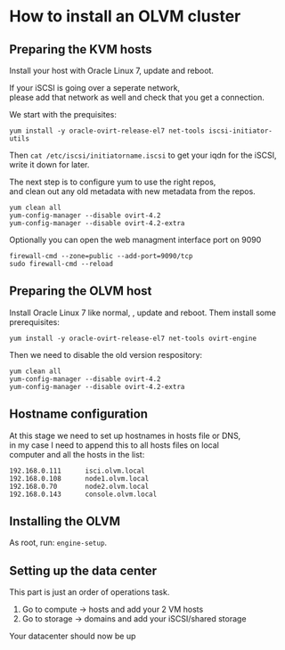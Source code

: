 # How to install an OLVM cluster

## Preparing the KVM hosts
Install your host with Oracle Linux 7, update and reboot.

If your iSCSI is going over a seperate network,  
please add that network as well and check that you get a connection.  

We start with the prequisites:  
```
yum install -y oracle-ovirt-release-el7 net-tools iscsi-initiator-utils
```
Then ```cat /etc/iscsi/initiatorname.iscsi``` to get your iqdn for the iSCSI,  
write it down for later.  

The next step is to configure yum to use the right repos,  
and clean out any old metadata with new metadata from the repos.

```
yum clean all
yum-config-manager --disable ovirt-4.2
yum-config-manager --disable ovirt-4.2-extra
```

Optionally you can open the web managment interface port on 9090
```
firewall-cmd --zone=public --add-port=9090/tcp
sudo firewall-cmd --reload
```  

## Preparing the OLVM host

Install Oracle Linux 7 like normal, , update and reboot. 
Them install some prerequisites:
```
yum install -y oracle-ovirt-release-el7 net-tools ovirt-engine
```

Then we need to disable the old version respository:  
```
yum clean all
yum-config-manager --disable ovirt-4.2
yum-config-manager --disable ovirt-4.2-extra
```  

## Hostname configuration
At this stage we need to set up hostnames in hosts file or DNS,  
in my case I need to append this to all hosts files on local  
computer and all the hosts in the list:  
```
192.168.0.111	   isci.olvm.local
192.168.0.108	   node1.olvm.local
192.168.0.70	   node2.olvm.local
192.168.0.143	   console.olvm.local
```  

## Installing the OLVM
As root, run: ```engine-setup```.  

## Setting up the data center

This part is just an order of operations task.

1. Go to compute -> hosts and add your 2 VM hosts
2. Go to storage -> domains and add your iSCSI/shared storage

Your datacenter should now be up


